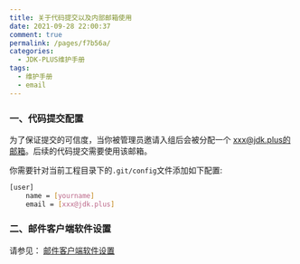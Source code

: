 ```yaml
---
title: 关于代码提交以及内部邮箱使用
date: 2021-09-28 22:00:37
comment: true
permalink: /pages/f7b56a/
categories:
  - JDK-PLUS维护手册
tags:
  - 维护手册
  - email
---
```


### 一、代码提交配置

为了保证提交的可信度，当你被管理员邀请入组后会被分配一个 xxx@jdk.plus的邮箱。后续的代码提交需要使用该邮箱。

你需要针对当前工程目录下的`.git/config`文件添加如下配置:

```bash
[user]
    name = [yourname]
    email = [xxx@jdk.plus]
```

### 二、邮件客户端软件设置

请参见： [邮件客户端软件设置](https://open.work.weixin.qq.com/help?person_id=0&doc_id=431&helpType=exmail)

